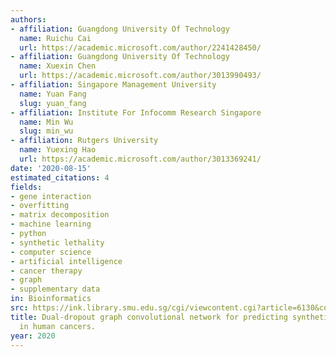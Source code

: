 ```yaml
---
authors:
- affiliation: Guangdong University Of Technology
  name: Ruichu Cai
  url: https://academic.microsoft.com/author/2241428450/
- affiliation: Guangdong University Of Technology
  name: Xuexin Chen
  url: https://academic.microsoft.com/author/3013990493/
- affiliation: Singapore Management University
  name: Yuan Fang
  slug: yuan_fang
- affiliation: Institute For Infocomm Research Singapore
  name: Min Wu
  slug: min_wu
- affiliation: Rutgers University
  name: Yuexing Hao
  url: https://academic.microsoft.com/author/3013369241/
date: '2020-08-15'
estimated_citations: 4
fields:
- gene interaction
- overfitting
- matrix decomposition
- machine learning
- python
- synthetic lethality
- computer science
- artificial intelligence
- cancer therapy
- graph
- supplementary data
in: Bioinformatics
src: https://ink.library.smu.edu.sg/cgi/viewcontent.cgi?article=6130&context=sis_research
title: Dual-dropout graph convolutional network for predicting synthetic lethality
  in human cancers.
year: 2020
---
```

